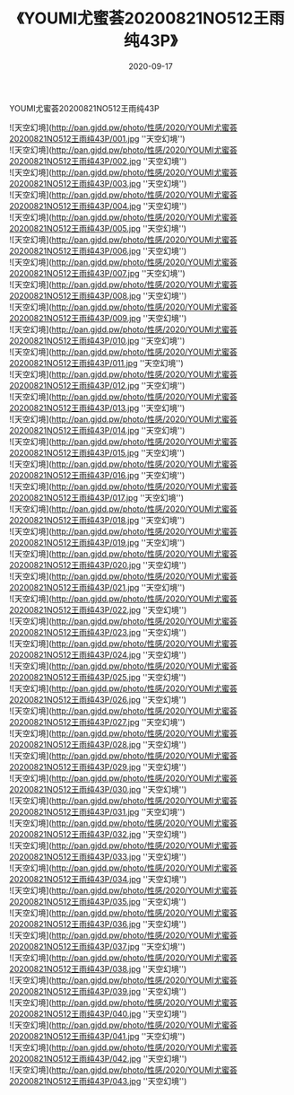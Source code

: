 ﻿---
layout: post
title:  《YOUMI尤蜜荟20200821NO512王雨纯43P》
date:   2020-09-17
img: http://pan.gjdd.pw/photo/性感/2020/YOUMI尤蜜荟20200821NO512王雨纯43P/000.jpg
categories: [美女, 性感, 泳衣]
---

YOUMI尤蜜荟20200821NO512王雨纯43P



![天空幻境](http://pan.gjdd.pw/photo/性感/2020/YOUMI尤蜜荟20200821NO512王雨纯43P/001.jpg ''天空幻境'') <br>
![天空幻境](http://pan.gjdd.pw/photo/性感/2020/YOUMI尤蜜荟20200821NO512王雨纯43P/002.jpg ''天空幻境'') <br>
![天空幻境](http://pan.gjdd.pw/photo/性感/2020/YOUMI尤蜜荟20200821NO512王雨纯43P/003.jpg ''天空幻境'') <br>
![天空幻境](http://pan.gjdd.pw/photo/性感/2020/YOUMI尤蜜荟20200821NO512王雨纯43P/004.jpg ''天空幻境'') <br>
![天空幻境](http://pan.gjdd.pw/photo/性感/2020/YOUMI尤蜜荟20200821NO512王雨纯43P/005.jpg ''天空幻境'') <br>
![天空幻境](http://pan.gjdd.pw/photo/性感/2020/YOUMI尤蜜荟20200821NO512王雨纯43P/006.jpg ''天空幻境'') <br>
![天空幻境](http://pan.gjdd.pw/photo/性感/2020/YOUMI尤蜜荟20200821NO512王雨纯43P/007.jpg ''天空幻境'') <br>
![天空幻境](http://pan.gjdd.pw/photo/性感/2020/YOUMI尤蜜荟20200821NO512王雨纯43P/008.jpg ''天空幻境'') <br>
![天空幻境](http://pan.gjdd.pw/photo/性感/2020/YOUMI尤蜜荟20200821NO512王雨纯43P/009.jpg ''天空幻境'') <br>
![天空幻境](http://pan.gjdd.pw/photo/性感/2020/YOUMI尤蜜荟20200821NO512王雨纯43P/010.jpg ''天空幻境'') <br>
![天空幻境](http://pan.gjdd.pw/photo/性感/2020/YOUMI尤蜜荟20200821NO512王雨纯43P/011.jpg ''天空幻境'') <br>
![天空幻境](http://pan.gjdd.pw/photo/性感/2020/YOUMI尤蜜荟20200821NO512王雨纯43P/012.jpg ''天空幻境'') <br>
![天空幻境](http://pan.gjdd.pw/photo/性感/2020/YOUMI尤蜜荟20200821NO512王雨纯43P/013.jpg ''天空幻境'') <br>
![天空幻境](http://pan.gjdd.pw/photo/性感/2020/YOUMI尤蜜荟20200821NO512王雨纯43P/014.jpg ''天空幻境'') <br>
![天空幻境](http://pan.gjdd.pw/photo/性感/2020/YOUMI尤蜜荟20200821NO512王雨纯43P/015.jpg ''天空幻境'') <br>
![天空幻境](http://pan.gjdd.pw/photo/性感/2020/YOUMI尤蜜荟20200821NO512王雨纯43P/016.jpg ''天空幻境'') <br>
![天空幻境](http://pan.gjdd.pw/photo/性感/2020/YOUMI尤蜜荟20200821NO512王雨纯43P/017.jpg ''天空幻境'') <br>
![天空幻境](http://pan.gjdd.pw/photo/性感/2020/YOUMI尤蜜荟20200821NO512王雨纯43P/018.jpg ''天空幻境'') <br>
![天空幻境](http://pan.gjdd.pw/photo/性感/2020/YOUMI尤蜜荟20200821NO512王雨纯43P/019.jpg ''天空幻境'') <br>
![天空幻境](http://pan.gjdd.pw/photo/性感/2020/YOUMI尤蜜荟20200821NO512王雨纯43P/020.jpg ''天空幻境'') <br>
![天空幻境](http://pan.gjdd.pw/photo/性感/2020/YOUMI尤蜜荟20200821NO512王雨纯43P/021.jpg ''天空幻境'') <br>
![天空幻境](http://pan.gjdd.pw/photo/性感/2020/YOUMI尤蜜荟20200821NO512王雨纯43P/022.jpg ''天空幻境'') <br>
![天空幻境](http://pan.gjdd.pw/photo/性感/2020/YOUMI尤蜜荟20200821NO512王雨纯43P/023.jpg ''天空幻境'') <br>
![天空幻境](http://pan.gjdd.pw/photo/性感/2020/YOUMI尤蜜荟20200821NO512王雨纯43P/024.jpg ''天空幻境'') <br>
![天空幻境](http://pan.gjdd.pw/photo/性感/2020/YOUMI尤蜜荟20200821NO512王雨纯43P/025.jpg ''天空幻境'') <br>
![天空幻境](http://pan.gjdd.pw/photo/性感/2020/YOUMI尤蜜荟20200821NO512王雨纯43P/026.jpg ''天空幻境'') <br>
![天空幻境](http://pan.gjdd.pw/photo/性感/2020/YOUMI尤蜜荟20200821NO512王雨纯43P/027.jpg ''天空幻境'') <br>
![天空幻境](http://pan.gjdd.pw/photo/性感/2020/YOUMI尤蜜荟20200821NO512王雨纯43P/028.jpg ''天空幻境'') <br>
![天空幻境](http://pan.gjdd.pw/photo/性感/2020/YOUMI尤蜜荟20200821NO512王雨纯43P/029.jpg ''天空幻境'') <br>
![天空幻境](http://pan.gjdd.pw/photo/性感/2020/YOUMI尤蜜荟20200821NO512王雨纯43P/030.jpg ''天空幻境'') <br>
![天空幻境](http://pan.gjdd.pw/photo/性感/2020/YOUMI尤蜜荟20200821NO512王雨纯43P/031.jpg ''天空幻境'') <br>
![天空幻境](http://pan.gjdd.pw/photo/性感/2020/YOUMI尤蜜荟20200821NO512王雨纯43P/032.jpg ''天空幻境'') <br>
![天空幻境](http://pan.gjdd.pw/photo/性感/2020/YOUMI尤蜜荟20200821NO512王雨纯43P/033.jpg ''天空幻境'') <br>
![天空幻境](http://pan.gjdd.pw/photo/性感/2020/YOUMI尤蜜荟20200821NO512王雨纯43P/034.jpg ''天空幻境'') <br>
![天空幻境](http://pan.gjdd.pw/photo/性感/2020/YOUMI尤蜜荟20200821NO512王雨纯43P/035.jpg ''天空幻境'') <br>
![天空幻境](http://pan.gjdd.pw/photo/性感/2020/YOUMI尤蜜荟20200821NO512王雨纯43P/036.jpg ''天空幻境'') <br>
![天空幻境](http://pan.gjdd.pw/photo/性感/2020/YOUMI尤蜜荟20200821NO512王雨纯43P/037.jpg ''天空幻境'') <br>
![天空幻境](http://pan.gjdd.pw/photo/性感/2020/YOUMI尤蜜荟20200821NO512王雨纯43P/038.jpg ''天空幻境'') <br>
![天空幻境](http://pan.gjdd.pw/photo/性感/2020/YOUMI尤蜜荟20200821NO512王雨纯43P/039.jpg ''天空幻境'') <br>
![天空幻境](http://pan.gjdd.pw/photo/性感/2020/YOUMI尤蜜荟20200821NO512王雨纯43P/040.jpg ''天空幻境'') <br>
![天空幻境](http://pan.gjdd.pw/photo/性感/2020/YOUMI尤蜜荟20200821NO512王雨纯43P/041.jpg ''天空幻境'') <br>
![天空幻境](http://pan.gjdd.pw/photo/性感/2020/YOUMI尤蜜荟20200821NO512王雨纯43P/042.jpg ''天空幻境'') <br>
![天空幻境](http://pan.gjdd.pw/photo/性感/2020/YOUMI尤蜜荟20200821NO512王雨纯43P/043.jpg ''天空幻境'') <br>